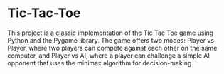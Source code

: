 # Tic-Tac-Toe
This project is a classic implementation of the Tic Tac Toe game using Python and the Pygame library. The game offers two modes: Player vs Player, where two players can compete against each other on the same computer, and Player vs AI, where a player can challenge a simple AI opponent that uses the minimax algorithm for decision-making.
